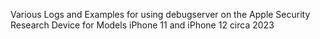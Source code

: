 Various Logs and Examples for using debugserver on the Apple Security Research Device for Models iPhone 11 and iPhone 12 circa 2023
